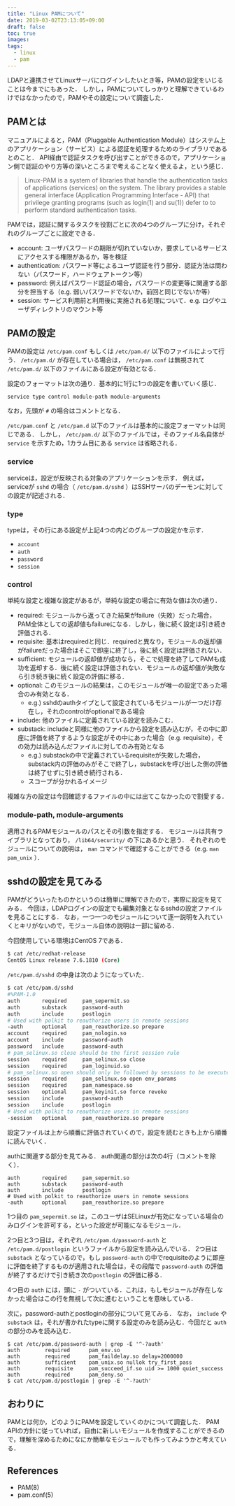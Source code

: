 ```yaml
---
title: "Linux PAMについて"
date: 2019-03-02T23:13:05+09:00
draft: false
toc: true
images:
tags: 
  - linux
  - pam
---
```


LDAPと連携させてLinuxサーバにログインしたいとき等，PAMの設定をいじることは今までにもあった．
しかし，PAMについてしっかりと理解できているわけではなかったので，PAMやその設定について調査した．

## PAMとは
マニュアルによると，PAM（Pluggable Authentication Module）はシステム上のアプリケーション（サービス）による認証を処理するためのライブラリであるとのこと．
API経由で認証タスクを呼び出すことができるので，アプリケーション側で認証のやり方等の深いところまで考えることなく使えるよ，という感じ．

> Linux-PAM is a system of libraries that handle the authentication tasks of applications (services) on the system.
> The library provides a stable general interface (Application Programming Interface - API) that privilege granting programs (such as login(1) and su(1)) defer to to perform standard authentication tasks.

PAMでは，認証に関するタスクを役割ごとに次の4つのグループに分け，それぞれのグループごとに設定できる．

* account: ユーザパスワードの期限が切れていないか，要求しているサービスにアクセスする権限があるか，等を検証
* authentication: パスワード等によるユーザ認証を行う部分．認証方法は問わない（パスワード，ハードウェアトークン等）
* password: 例えばパスワード認証の場合，パスワードの変更等に関連する部分を担当する（e.g. 弱いパスワードでないか，前回と同じでないか等）
* session: サービス利用前と利用後に実施される処理について．e.g. ログやユーザディレクトリのマウント等

## PAMの設定
PAMの設定は `/etc/pam.conf` もしくは `/etc/pam.d/` 以下のファイルによって行う．
`/etc/pam.d/` が存在している場合は， `/etc/pam.conf` は無視されて `/etc/pam.d/` 以下のファイルにある設定が有効となる．

設定のフォーマットは次の通り．基本的に1行に1つの設定を書いていく感じ．
```
service type control module-path module-arguments
```

なお，先頭が `#` の場合はコメントとなる．

`/etc/pam.conf` と `/etc/pam.d` 以下のファイルは基本的に設定フォーマットは同じである．
しかし， `/etc/pam.d/` 以下のファイルでは，そのファイル名自体が `service` を示すため，1カラム目にある `service` は省略される．

### service
serviceは，設定が反映される対象のアプリケーションを示す．
例えば，serviceが `sshd` の場合（ `/etc/pam.d/sshd` ）はSSHサーバのデーモンに対しての設定が記述される．

### type
typeは，その行にある設定が上記4つの内どのグループの設定かを示す．

* `account`
* `auth`
* `password`
* `session`

### control
単純な設定と複雑な設定があるが，単純な設定の場合に有効な値は次の通り．

* required: モジュールから返ってきた結果がfailure（失敗）だった場合，PAM全体としての返却値もfailureになる．しかし，後に続く設定は引き続き評価される．
* requisite: 基本はrequiredと同じ．requiredと異なり，モジュールの返却値がfailureだった場合はそこで即座に終了し，後に続く設定は評価されない．
* sufficient: モジュールの返却値が成功なら，そこで処理を終了してPAMも成功を返却する．後に続く設定は評価されない．モジュールの返却値が失敗なら引き続き後に続く設定の評価に移る．
* optional: このモジュールの結果は，このモジュールが唯一の設定であった場合のみ有効となる．
    - e.g.) sshdのauthタイプとして設定されているモジュールが一つだけ存在し，それのcontrolがoptionalである場合
* include: 他のファイルに定義されている設定を読みこむ．
* substack: includeと同様に他のファイルから設定を読み込むが，その中に即座に評価を終了するような設定がその中にあった場合（e.g. requisite），その効力は読み込んだファイルに対してのみ有効となる
    - e.g.) substackの中で定義されているrequisiteが失敗した場合，substack内の評価のみがそこで終了し，substackを呼び出した側の評価は終了せずに引き続き続行される．
    - スコープが分かれるイメージ

複雑な方の設定は今回確認するファイルの中には出てこなかったので割愛する．

### module-path, module-arguments
適用されるPAMモジュールのパスとその引数を指定する．
モジュールは共有ライブラリとなっており， `/lib64/security/` の下にあるかと思う．
それぞれのモジュールについての説明は， `man` コマンドで確認することができる（e.g. `man pam_unix` ）．

## sshdの設定を見てみる
PAMがどういったものかというのは簡単に理解できたので，実際に設定を見てみる．
今回は，LDAPログインの設定でも編集対象となるsshdの設定ファイルを見ることにする．
なお，一つ一つのモジュールについて逐一説明を入れていくとキリがないので，モジュール自体の説明は一部に留める．

今回使用している環境はCentOS 7である．
```sh
$ cat /etc/redhat-release
CentOS Linux release 7.6.1810 (Core)
```

`/etc/pam.d/sshd` の中身は次のようになっていた．
```sh
$ cat /etc/pam.d/sshd
#%PAM-1.0
auth       required     pam_sepermit.so
auth       substack     password-auth
auth       include      postlogin
# Used with polkit to reauthorize users in remote sessions
-auth      optional     pam_reauthorize.so prepare
account    required     pam_nologin.so
account    include      password-auth
password   include      password-auth
# pam_selinux.so close should be the first session rule
session    required     pam_selinux.so close
session    required     pam_loginuid.so
# pam_selinux.so open should only be followed by sessions to be executed in the user context
session    required     pam_selinux.so open env_params
session    required     pam_namespace.so
session    optional     pam_keyinit.so force revoke
session    include      password-auth
session    include      postlogin
# Used with polkit to reauthorize users in remote sessions
-session   optional     pam_reauthorize.so prepare
```

設定ファイルは上から順番に評価されていくので，設定を読むときも上から順番に読んでいく．

authに関連する部分を見てみる．
auth関連の部分は次の4行（コメントを除く）．

```
auth       required     pam_sepermit.so
auth       substack     password-auth
auth       include      postlogin
# Used with polkit to reauthorize users in remote sessions
-auth      optional     pam_reauthorize.so prepare
```

1つ目の `pam_sepermit.so` は，このユーザはSELinuxが有効になっている場合のみログインを許可する，といった設定が可能になるモジュール．

2つ目と3つ目は，それぞれ `/etc/pam.d/password-auth` と `/etc/pam.d/postlogin` というファイルから設定を読み込んでいる．
2つ目は `substack` となっているので，もし `password-auth` の中でrequisiteのように即座に評価を終了するものが適用された場合は，その段階で `password-auth` の評価が終了するだけで引き続き次の`postlogin` の評価に移る．

4つ目の `auth` には，頭に `-` がついている．これは，もしモジュールが存在しなかった場合はこの行を無視して次に進むということを意味している．

次に，password-authとpostloginの部分について見てみる．
なお， `include` や `substack` は，それが書かれたtypeに関する設定のみを読み込む．今回だと `auth` の部分のみを読み込む．

```
$ cat /etc/pam.d/password-auth | grep -E '^-?auth'
auth        required      pam_env.so
auth        required      pam_faildelay.so delay=2000000
auth        sufficient    pam_unix.so nullok try_first_pass
auth        requisite     pam_succeed_if.so uid >= 1000 quiet_success
auth        required      pam_deny.so
$ cat /etc/pam.d/postlogin | grep -E '^-?auth'
```

## おわりに
PAMとは何か，どのようにPAMを設定していくのかについて調査した．
PAM APIの方針に従っていれば，自由に新しいモジュールを作成することができるので，理解を深めるためになにか簡単なモジュールでも作ってみようかと考えている．

## References
* PAM(8)
* pam.conf(5)

